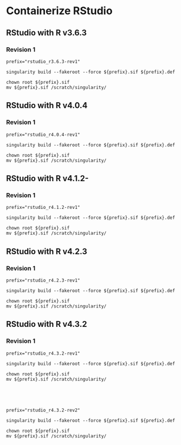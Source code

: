 # Containerize RStudio

## RStudio with R v3.6.3

### Revision 1

```
prefix="rstudio_r3.6.3-rev1"

singularity build --fakeroot --force ${prefix}.sif ${prefix}.def

chown root ${prefix}.sif
mv ${prefix}.sif /scratch/singularity/
```



## RStudio with R v4.0.4

### Revision 1

```
prefix="rstudio_r4.0.4-rev1"

singularity build --fakeroot --force ${prefix}.sif ${prefix}.def

chown root ${prefix}.sif
mv ${prefix}.sif /scratch/singularity/
```



## RStudio with R v4.1.2-

### Revision 1

```
prefix="rstudio_r4.1.2-rev1"

singularity build --fakeroot --force ${prefix}.sif ${prefix}.def

chown root ${prefix}.sif
mv ${prefix}.sif /scratch/singularity/
```



## RStudio with R v4.2.3

### Revision 1

```
prefix="rstudio_r4.2.3-rev1"

singularity build --fakeroot --force ${prefix}.sif ${prefix}.def

chown root ${prefix}.sif
mv ${prefix}.sif /scratch/singularity/
```



## RStudio with R v4.3.2

### Revision 1

```
prefix="rstudio_r4.3.2-rev1"

singularity build --fakeroot --force ${prefix}.sif ${prefix}.def

chown root ${prefix}.sif
mv ${prefix}.sif /scratch/singularity/





prefix="rstudio_r4.3.2-rev2"

singularity build --fakeroot --force ${prefix}.sif ${prefix}.def

chown root ${prefix}.sif
mv ${prefix}.sif /scratch/singularity/
```

